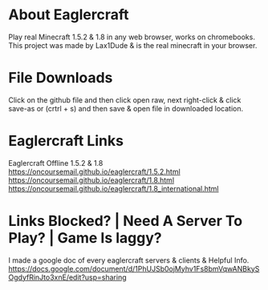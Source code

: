 # About Eaglercraft
Play real Minecraft 1.5.2 & 1.8 in any web browser, works on chromebooks.
This project was made by Lax1Dude & is the real minecraft in your browser.

# File Downloads
Click on the github file and then click open raw, next right-click & click save-as or (crtrl + s) and then save & open file in downloaded location.

# Eaglercraft Links
Eaglercraft Offline 1.5.2 & 1.8  
https://oncoursemail.github.io/eaglercraft/1.5.2.html
https://oncoursemail.github.io/eaglercraft/1.8.html                                                                                                                        https://oncoursemail.github.io/eaglercraft/1.8_international.html

# Links Blocked? | Need A Server To Play? | Game Is laggy?
I made a google doc of every eaglercraft servers & clients & Helpful Info.
https://docs.google.com/document/d/1PhUJSb0ojMyhv1Fs8bmVqwANBkySOgdyfRinJto3xnE/edit?usp=sharing
